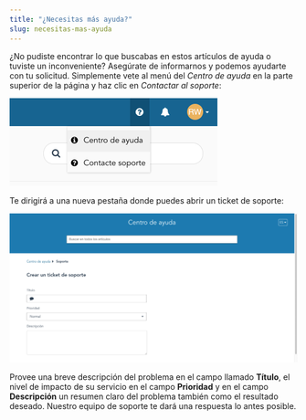 ```yaml
---
title: "¿Necesitas más ayuda?"
slug: necesitas-mas-ayuda
---
```



¿No pudiste encontrar lo que buscabas en estos artículos de ayuda o tuviste un inconveniente? Asegúrate de informarnos y podemos ayudarte con tu solicitud. Simplemente vete al menú del *Centro de ayuda* en la parte superior de la página y haz clic en *Contactar al soporte*:

![Centro de ayuda](../../assets/need-more-help-1-es.png)

Te dirigirá a una nueva pestaña donde puedes abrir un ticket de soporte:

![Página de contactar al soporte](../../assets/need-more-help-2-es.png)

Provee una breve descripción del problema en el campo llamado **Título**, el nivel de impacto de su servicio en el campo **Prioridad** y en el campo **Descripción** un resumen claro del problema también como el resultado deseado. Nuestro equipo de soporte te dará una respuesta lo antes posible.
